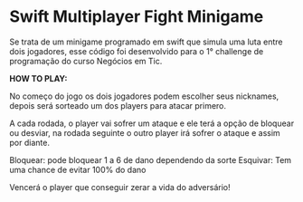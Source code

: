 # Swift Multiplayer Fight Minigame

Se trata de um minigame programado em swift que simula uma luta entre dois jogadores, esse código foi desenvolvido para o 1° challenge de programação do curso Negócios em Tic.

**HOW TO PLAY:**

No começo do jogo os dois jogadores podem escolher seus nicknames, depois será sorteado um dos players para atacar primero.

A cada rodada, o player vai sofrer um ataque e ele terá a opção de bloquear ou desviar, na rodada seguinte o outro player irá sofrer o ataque e assim por diante.

Bloquear: pode bloquear 1 a 6 de dano dependendo da sorte
Esquivar: Tem uma chance de evitar 100% do dano

Vencerá o player que conseguir zerar a vida do adversário!
